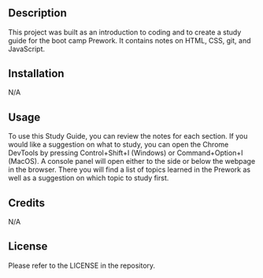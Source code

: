 # <Your-Project-Title>

## Description

This project was built as an introduction to coding and to create a study guide for the boot camp Prework.  It contains notes on HTML, CSS, git, and JavaScript.





## Installation

N/A

## Usage

To use this Study Guide, you can review the notes for each section.  If you would like a suggestion on what to study, you can open the Chrome DevTools by pressing Control+Shift+I (Windows) or Command+Option+I (MacOS).  A console panel will open either to the side or below the webpage in the browser.  There you will find a list of topics learned in the Prework as well as a suggestion on which topic to study first.

## Credits
N/A
## License

Please refer to the LICENSE in the repository.

